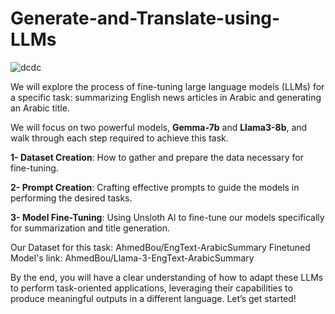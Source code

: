 # Generate-and-Translate-using-LLMs

![dcdc](https://github.com/BoulahiaAhmed/Generate-and-Translate-using-LLMs/assets/45523231/4edfd235-3da6-40d5-956c-766410bada77)

We will explore the process of fine-tuning large language models (LLMs) for a specific task: summarizing English news articles in Arabic and generating an Arabic title. 

We will focus on two powerful models, **Gemma-7b** and **Llama3-8b**, and walk through each step required to achieve this task. 

**1- Dataset Creation**: How to gather and prepare the data necessary for fine-tuning. 

**2- Prompt Creation**: Crafting effective prompts to guide the models in performing the desired tasks.

**3- Model Fine-Tuning**: Using Unsloth AI to fine-tune our models specifically for summarization and title generation. 


Our Dataset for this task: AhmedBou/EngText-ArabicSummary
Finetuned Model's link: AhmedBou/Llama-3-EngText-ArabicSummary


By the end, you will have a clear understanding of how to adapt these LLMs to perform task-oriented applications, leveraging their capabilities to produce meaningful outputs in a different language. Let’s get started!
